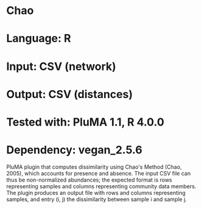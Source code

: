 # Chao
# Language: R
# Input: CSV (network)
# Output: CSV (distances)
# Tested with: PluMA 1.1, R 4.0.0
# Dependency: vegan_2.5.6

PluMA plugin that computes dissimilarity using Chao's Method (Chao, 2005), which accounts for presence and absence.
The input CSV file can thus be non-normalized abundances; the expected format is rows representing samples and columns
representing community data members.
The plugin produces an output file with rows and columns representing samples, and entry (i, j) the dissimilarity 
between sample i and sample j.
